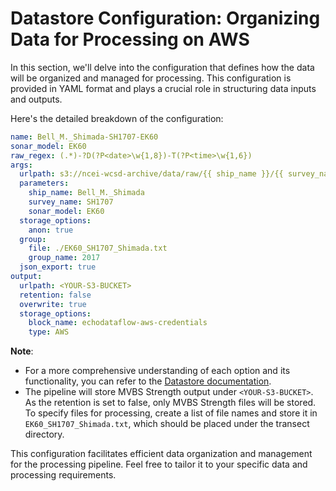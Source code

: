 # Datastore Configuration: Organizing Data for Processing on AWS

In this section, we'll delve into the configuration that defines how the data will be organized and managed for processing. This configuration is provided in YAML format and plays a crucial role in structuring data inputs and outputs.

Here's the detailed breakdown of the configuration:

```yaml
name: Bell_M._Shimada-SH1707-EK60
sonar_model: EK60 
raw_regex: (.*)-?D(?P<date>\w{1,8})-T(?P<time>\w{1,6}) 
args: 
  urlpath: s3://ncei-wcsd-archive/data/raw/{{ ship_name }}/{{ survey_name }}/{{ sonar_model }}/*.raw
  parameters:
    ship_name: Bell_M._Shimada
    survey_name: SH1707
    sonar_model: EK60
  storage_options:
    anon: true
  group:
    file: ./EK60_SH1707_Shimada.txt
    group_name: 2017
  json_export: true 
output: 
  urlpath: <YOUR-S3-BUCKET>
  retention: false
  overwrite: true
  storage_options: 
    block_name: echodataflow-aws-credentials
    type: AWS
```

<!-- Let's delve into the individual components of the configuration presented here:

- **name**: Specifies a descriptive name for the configuration, aiding in identifying its purpose.

- **sonar_model**: Indicates the type of sonar being utilized, which in this case is "EK60".

- **raw_regex**: Defines a regular expression pattern for extracting date and time information from raw data file names.

- **args**: This section provides crucial arguments for structuring data inputs:

  - **urlpath**: Defines the URL pattern to access the raw data files stored on a remote server. The placeholders `{{ ship_name }}`, `{{ survey_name }}`, and `{{ sonar_model }}` are dynamically replaced with the specified values.

  - **storage_options**: Sets storage options, such as anonymous access (`anon: true`), for retrieving the data.

  - **transect**: Specifies a file (`EK60_SH1707_Shimada.txt`) containing the list of files to process, along with default transect information.

  - **json_export**: Enables JSON metadata export.

- **output**: This section configures the output settings for processed data:

  - **urlpath**: Determines the output directory (`<YOUR-S3-BUCKET>`) where the processed data will be stored.

  - **retention**: Disables data retention, indicating that only MVBS data will be stored in this case.

  - **overwrite**: Allows data overwriting if the data already exists. -->

**Note**: 
- For a more comprehensive understanding of each option and its functionality, you can refer to the [Datastore documentation](../configuration/datastore.md/).
- The pipeline will store MVBS Strength output under `<YOUR-S3-BUCKET>`. As the retention is set to false, only MVBS Strength files will be stored. To specify files for processing, create a list of file names and store it in `EK60_SH1707_Shimada.txt`, which should be placed under the transect directory.

This configuration facilitates efficient data organization and management for the processing pipeline. Feel free to tailor it to your specific data and processing requirements.
